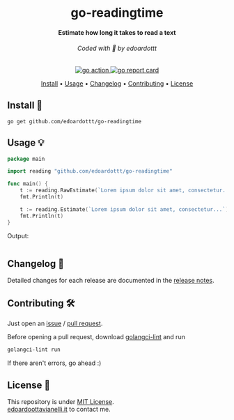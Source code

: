 <h1 align="center">
  go-readingtime
  <br>
</h1>

<h4 align="center">Estimate how long it takes to read a text</h4>

<h6 align="center"> Coded with 💙 by edoardottt </h6>

<p align="center">

  <a href="https://github.com/edoardottt/go-readingtime/actions">
      <img src="https://github.com/edoardottt/go-readingtime/actions/workflows/go.yml/badge.svg" alt="go action">
  </a>

  <a href="https://goreportcard.com/report/github.com/edoardottt/go-readingtime">
      <img src="https://goreportcard.com/badge/github.com/edoardottt/go-readingtime" alt="go report card">
  </a>

<p align="center">
  <a href="#install-">Install</a> •
  <a href="#usage-">Usage</a> •
  <a href="#changelog-">Changelog</a> •
  <a href="#contributing-">Contributing</a> •
  <a href="#license-">License</a>
</p>

Install 📡
----------

```console
go get github.com/edoardottt/go-readingtime
```

Usage 💡
----------

```go
package main

import reading "github.com/edoardottt/go-readingtime"

func main() {
    t := reading.RawEstimate(`Lorem ipsum dolor sit amet, consectetur...`)
    fmt.Println(t)

    t := reading.Estimate(`Lorem ipsum dolor sit amet, consectetur...`)
    fmt.Println(t)
}
```

Output:

```console

```

Changelog 📌
-------

Detailed changes for each release are documented in the [release notes](https://github.com/edoardottt/go-readingtime/releases).

Contributing 🛠
-------

Just open an [issue](https://github.com/edoardottt/go-readingtime/issues) / [pull request](https://github.com/edoardottt/go-readingtime/pulls).

Before opening a pull request, download [golangci-lint](https://golangci-lint.run/usage/install/) and run

```bash
golangci-lint run
```

If there aren't errors, go ahead :)

License 📝
-------

This repository is under [MIT License](https://github.com/edoardottt/go-readingtime/blob/main/LICENSE).  
[edoardoottavianelli.it](https://www.edoardoottavianelli.it) to contact me.
